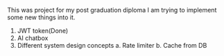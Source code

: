 This was project for my post graduation diploma
I am trying to implement some new things into it.
1. JWT token(Done)
2. AI chatbox
3. Different system design concepts
   a. Rate limiter
   b. Cache from DB
